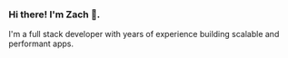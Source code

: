 ### Hi there! I'm Zach 🙂.

I'm a full stack developer with years of experience building scalable and performant apps.

